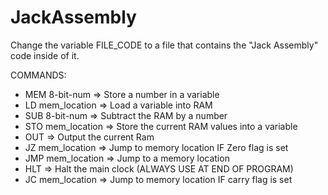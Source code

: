 # JackAssembly

Change the variable FILE_CODE to a file that contains the "Jack Assembly" code inside of it.

COMMANDS: 

 * MEM 8-bit-num => Store a number in a variable
 * LD mem_location => Load a variable into RAM
 * SUB 8-bit-num => Subtract the RAM by a number
 * STO mem_location => Store the current RAM values into a variable
 * OUT => Output the current Ram
 * JZ mem_location => Jump to memory location IF Zero flag is set
 * JMP mem_location => Jump to a memory location
 * HLT => Halt the main clock (ALWAYS USE AT END OF PROGRAM)
 * JC mem_location => Jump to memory location IF carry flag is set 
